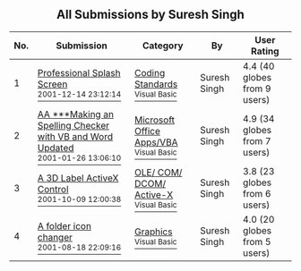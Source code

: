 ﻿<div align="center">

## All Submissions by Suresh Singh

</div>

No.  | Submission | Category | By   | User Rating
---- | ---------- | -------- | ---- | -----------
1 | [Professional Splash Screen<br /><sup>2001-12-14 23:12:14</sup>](https://github.com/Planet-Source-Code/suresh-singh-professional-splash-screen__1-29745) | [Coding Standards<br /><sup>Visual Basic</sup>](../ByCategory/coding-standards__1-43.md) | Suresh Singh | 4.4 (40 globes from 9 users)
2 | [AA \*\*\*Making an Spelling Checker with VB and Word Updated<br /><sup>2001-01-26 13:06:10</sup>](https://github.com/Planet-Source-Code/suresh-singh-aa-making-an-spelling-checker-with-vb-and-word-updated__1-14657) | [Microsoft Office Apps/VBA<br /><sup>Visual Basic</sup>](../ByCategory/microsoft-office-apps-vba__1-42.md) | Suresh Singh | 4.9 (34 globes from 7 users)
3 | [A 3D Label ActiveX Control<br /><sup>2001-10-09 12:00:38</sup>](https://github.com/Planet-Source-Code/suresh-singh-a-3d-label-activex-control__1-24972) | [OLE/ COM/ DCOM/ Active\-X<br /><sup>Visual Basic</sup>](../ByCategory/ole-com-dcom-active-x__1-29.md) | Suresh Singh | 3.8 (23 globes from 6 users)
4 | [A folder icon changer<br /><sup>2001-08-18 22:09:16</sup>](https://github.com/Planet-Source-Code/suresh-singh-a-folder-icon-changer__1-24197) | [Graphics<br /><sup>Visual Basic</sup>](../ByCategory/graphics__1-46.md) | Suresh Singh | 4.0 (20 globes from 5 users)

